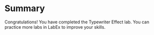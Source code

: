 # Summary

Congratulations! You have completed the Typewriter Effect lab. You can practice more labs in LabEx to improve your skills.

